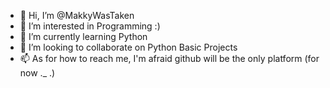 - 👋 Hi, I’m @MakkyWasTaken
- 👀 I’m interested in Programming :)
- 🌱 I’m currently learning Python
- 💞️ I’m looking to collaborate on Python Basic Projects
- 📫 As for how to reach me, I'm afraid github will be the only platform (for now ._ .) 

<!---
MakkyWasTaken/MakkyWasTaken is a ✨ special ✨ repository because its `README.md` (this file) appears on your GitHub profile.
You can click the Preview link to take a look at your changes.
--->
